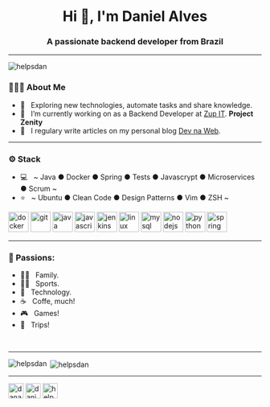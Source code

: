 <h1 align="center">Hi 👋, I'm Daniel Alves</h1>

<h3 align="center">A passionate backend developer from Brazil</h3>

---

<p align="left"> <img src="https://komarev.com/ghpvc/?username=helpsdan" alt="helpsdan" /> </p>

<h3> 🧑🏻‍💻 About Me </h3>

- 🧑 &nbsp; Exploring new technologies, automate tasks and share knowledge.   
- 💼 &nbsp; I’m currently working on as a Backend Developer at [Zup IT](https://www.zup.com.br/). **Project Zenity**   
- 📝 &nbsp; I regulary write articles on my personal blog [Dev na Web](https://devnaweb.com.br).   

---

<h3>⚙️ Stack</h3>

- 💻 &nbsp; ~ Java ● Docker ● Spring ● Tests ● Javascrypt ● Microservices ● Scrum ~   
- ⭐ &nbsp; ~ Ubuntu ● Clean Code ● Design Patterns ● Vim ● ZSH ~   

<p align="left">

<img src="https://devicons.github.io/devicon/devicon.git/icons/docker/docker-original-wordmark.svg" alt="docker" width="40" height="40"/> <img src="https://www.vectorlogo.zone/logos/git-scm/git-scm-icon.svg" alt="git" width="40" height="40"/> <img src="https://devicons.github.io/devicon/devicon.git/icons/java/java-original-wordmark.svg" alt="java" width="40" height="40"/> <img src="https://devicons.github.io/devicon/devicon.git/icons/javascript/javascript-original.svg" alt="javascript" width="40" height="40"/> <img src="https://www.vectorlogo.zone/logos/jenkins/jenkins-icon.svg" alt="jenkins" width="40" height="40"/> <img src="https://devicons.github.io/devicon/devicon.git/icons/linux/linux-original.svg" alt="linux" width="40" height="40"/> <img src="https://devicons.github.io/devicon/devicon.git/icons/mysql/mysql-original-wordmark.svg" alt="mysql" width="40" height="40"/> <img src="https://devicons.github.io/devicon/devicon.git/icons/nodejs/nodejs-original-wordmark.svg" alt="nodejs" width="40" height="40"/> <img src="https://devicons.github.io/devicon/devicon.git/icons/python/python-original.svg" alt="python" width="40" height="40"/> <img src="https://www.vectorlogo.zone/logos/springio/springio-icon.svg" alt="spring" width="40" height="40"/>

</p>

---

<h3>🤩 Passions:</h3>

- 👨‍👩‍ &nbsp; Family.   
- 🏃🏻 &nbsp; Sports.   
- 🤖 &nbsp; Technology.   
- ☕ &nbsp; Coffe, much!   
- 🎮 &nbsp; Games!   
- 🛬 &nbsp; Trips!   

<br/>

---

<p><img align="left" src="https://github-readme-stats.vercel.app/api/top-langs/?username=helpsdan&layout=compact&hide=html" alt="helpsdan" /></p>   

<p>&nbsp;<img align="center" src="https://github-readme-stats.vercel.app/api?username=helpsdan&show_icons=true" alt="helpsdan" /></p>   

---

<p align="center">
  
<a href="https://linkedin.com/in/danaguiar" target="blank"><img align="center" src="https://cdn.jsdelivr.net/npm/simple-icons@3.0.1/icons/linkedin.svg" alt="danaguiar" height="30" width="30" /></a> <a href="https://fb.com/daniel.alves97" target="blank"><img align="center" src="https://cdn.jsdelivr.net/npm/simple-icons@3.0.1/icons/facebook.svg" alt="daniel.alves97" height="30" width="30" /></a> <a href="https://instagram.com/helpsdan" target="blank"><img align="center" src="https://cdn.jsdelivr.net/npm/simple-icons@3.0.1/icons/instagram.svg" alt="helpsdan" height="30" width="30" /></a>   

</p>
